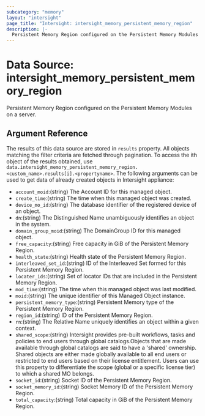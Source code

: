 ```yaml
---
subcategory: "memory"
layout: "intersight"
page_title: "Intersight: intersight_memory_persistent_memory_region"
description: |-
  Persistent Memory Region configured on the Persistent Memory Modules on a server.
---
```


# Data Source: intersight_memory_persistent_memory_region
Persistent Memory Region configured on the Persistent Memory Modules on a server.
## Argument Reference
The results of this data source are stored in `results` property.
All objects matching the filter criteria are fetched through pagination.
To access the ith object of the results obtained, use `data.intersight_memory_persistent_memory_region.<custom_name>.results[i].<propertyname>`.
The following arguments can be used to get data of already created objects in Intersight appliance:
* `account_moid`:(string) The Account ID for this managed object. 
* `create_time`:(string) The time when this managed object was created. 
* `device_mo_id`:(string) The database identifier of the registered device of an object. 
* `dn`:(string) The Distinguished Name unambiguously identifies an object in the system. 
* `domain_group_moid`:(string) The DomainGroup ID for this managed object. 
* `free_capacity`:(string) Free capacity in GiB of the Persistent Memory Region. 
* `health_state`:(string) Health state of the Persistent Memory Region. 
* `interleaved_set_id`:(string) ID of the Interleaved Set formed for this Persistent Memory Region. 
* `locater_ids`:(string) Set of locator IDs that are included in the Persistent Memory Region. 
* `mod_time`:(string) The time when this managed object was last modified. 
* `moid`:(string) The unique identifier of this Managed Object instance. 
* `persistent_memory_type`:(string) Persistent Memory type of the Persistent Memory Region. 
* `region_id`:(string) ID of the Persistent Memory Region. 
* `rn`:(string) The Relative Name uniquely identifies an object within a given context. 
* `shared_scope`:(string) Intersight provides pre-built workflows, tasks and policies to end users through global catalogs.Objects that are made available through global catalogs are said to have a 'shared' ownership. Shared objects are either made globally available to all end users or restricted to end users based on their license entitlement. Users can use this property to differentiate the scope (global or a specific license tier) to which a shared MO belongs. 
* `socket_id`:(string) Socket ID of the Persistent Memory Region. 
* `socket_memory_id`:(string) Socket Memory ID of the Persistent Memory Region. 
* `total_capacity`:(string) Total capacity in GiB of the Persistent Memory Region. 
 